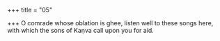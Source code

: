 +++
title = "05"

+++
O comrade whose oblation is ghee, listen well to these songs here, with which the sons of Kaṇva call upon you for aid.  